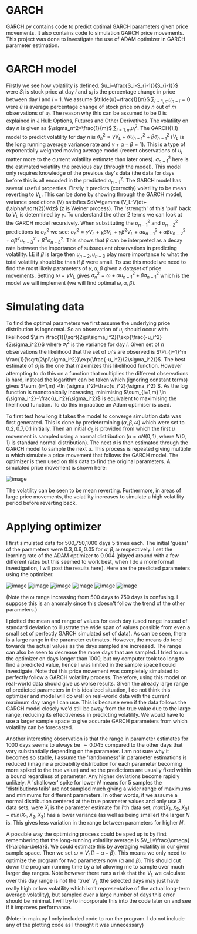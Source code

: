 # GARCH
GARCH.py contains code to predict optimal GARCH parameters given price movements. It also contains code to simulation GARCH price movements. This project was done to investigate the use of ADAM optimizer in GARCH parameter estimation.

# GARCH model 
Firstly we see how volatility is defined. $u_i=\frac{S_i-S_{i-1}}{S_{i-1}}$ were $S_i$ is stock price at day $i$ and $u_i$ is the percentage change in price between day $i$ and $i-1$. We assume $\tilde{u}=\frac{1}{m}$ $\sum_{i=1,m} u_{n-i}=0$ were $\tilde{u}$ is average percentage change of stock price on day $n$ out of $m$ observations of $u_i$. The reason why this can be assumed to be 0 is explained in J.Hull: Options, Futures and Other Derivatives. The volatility on day $n$ is given as $\sigma_n^2=\frac{1}{m}$ $\sum_{i=1,m} u^2_i$. The GARCH(1,1) model to predict volatility for day $n$ is $\sigma_n^2=\gamma V_L+\alpha u_{n-1}^2+\beta \sigma_{n-1}^2$ ($V_L$ is the long running average variance rate and $\gamma+\alpha+\beta=1$). This is a type of exponentially weighted moving average model (recent observations of $u_i$ matter more to the current volatility estimate than later ones). $\sigma_{n-1}^2$ here is the estimated volatility the previous day (through the model). This model only requires knowledge of the previous day's data (the data for days before this is all encoded in the predicted $\sigma_{n-1}^2$. The GARCH model has several useful properties. Firstly it predicts (correctly) volatility to be mean reverting to $V_L$. This can be done by showing through the GARCH model, variance predictions (V) satisfies $dV=\gamma (V_L-V)dt+(\alpha/\sqrt{2})Vdz$ ($z$ is Weiner process). The 'strength' of this 'pull' back to $V_L$ is determined by $\gamma$. To understand the other 2 terms we can look at the GARCH model recursively. When substituting the $\sigma_{n-1}^2$ and $\sigma_{n-2}^2$ predictions to $\sigma_n^2$ we see: $\sigma_n^2=\gamma V_L+\gamma\beta V_L+\gamma \beta^2 V_L+\alpha u_{n-1}^2+\alpha \beta u_{n-2}^2+\alpha \beta^2u_{n-3}^2+\beta^3\sigma_{n-3}^2$. This shows that $\beta$ can be interpreted as a decay rate between the importance of subsequent observations in predicting volatility. I.E if $\beta$ is large then $u_{n-2},u_{n-3}$ play more importance to what the total volatility should be than if $\beta$ were small. To use this model we need to find the most likely parameters of $\gamma,\alpha,\beta$ given a dataset of price movements. Setting $\omega=\gamma V_L$ gives $\sigma_n^2=\omega+\alpha u_{n-1}^2+\beta \sigma_{n-1}^2$ which is the model we will implement (we will find optimal $\omega,\alpha,\beta$).

# Simulating data
To find the optimal parameters we first assume the underlying price distribution is lognormal. So an observation of $u_i$ should occur with likelihood $\sim \frac{1}{\sqrt{2\pi\sigma_i^2}}\exp{\frac{-u_i^2}{2\sigma_i^2}}$ where $\sigma_i^2$ is the variance for day $i$. Given set of $n$ observations the likelihood that the set of $u_i$'s are observed is $\Pi_{i=1}^m \frac{1}{\sqrt{2\pi\sigma_i^2}}\exp{\frac{-u_i^2}{2\sigma_i^2}}$. The best estimate of $\sigma_i$ is the one that maximizes this likelihood function. However attempting to do this on a function that multiplies the different observations is hard, instead the logarithm can be taken which (ignoring constant terms) gives $\sum_{i=1,m} -\ln (\sigma_i^2)-\frac{u_i^2}{\sigma_i^2} $. As the log function is monotonically increasing, minimising $\sum_{i=1,m} \ln {\sigma_i^2}+\frac{u_i^2}{\sigma_i^2}$ is equivalent to maximising the likelihood function. To do this in practice an Adam optimiser is used. 

To first test how long it takes the model to converge simulation data was first generated. This is done by predetermining ($\alpha,\beta,\omega$) which were set to $0.2,0.7,0.1$ initially. Then an initial $\sigma_0$ is provided from which the first $u$ movement is sampled using a normal distribution ($u=\sigma N(0,1)$, where $N(0,1)$ is standard normal distribution). The next $\sigma$ is then estimated through the GARCH model to sample the next $u$. This process is repeated giving multiple $u$ which simulate a price movement that follows the GARCH model. The optimizer is then used on this data to find the original parameters. A simulated price movement is shown here:

![image](https://github.com/adi587/Volatilityforcasting/assets/63116085/42e07492-6b79-4c63-bf99-10a7e6623c84)


The volatility can be seen to be mean reverting. Furthermore, in areas of large price movements, the volatility increases to simulate a high volatility period before reverting back.

# Applying optimizer
I first simulated data for 500,750,1000 days 5 times each. The initial 'guess' of the parameters were $0.3,0.6,0.05$ for $\alpha,\beta,\omega$ respectively. I set the learning rate of the ADAM optimizer to 0.004 (played around with a few different rates but this seemed to work best, when I do a more formal investigation, I will post the results here). Here are the predicted parameters using the optimizer.

![image](https://github.com/adi587/Volatilityforcasting/assets/63116085/d321a33a-c542-4b89-abc5-2c46dd8e388d) ![image](https://github.com/adi587/Volatilityforcasting/assets/63116085/62e62903-cc6a-42a4-a9f6-69631fd4c32f) ![image](https://github.com/adi587/Volatilityforcasting/assets/63116085/526162a8-b1ae-4dbc-82b2-9a85fd095b79)
![image](https://github.com/adi587/Volatilityforcasting/assets/63116085/dcfba064-e612-48d2-88c4-0e96a135fe50) ![image](https://github.com/adi587/Volatilityforcasting/assets/63116085/d2b7b024-321d-48cf-a308-1da26d48f750) ![image](https://github.com/adi587/Volatilityforcasting/assets/63116085/5228be83-9596-4e99-8012-f78b24ff98a1)







(Note the $\omega$ range increasing from 500 days to 750 days is confusing. I suppose this is an anomaly since this doesn't follow the trend of the other parameters.)




I plotted the mean and range of values for each day (used range instead of standard deviation to illustrate the wide span of values possible from even a small set of perfectly GARCH simulated set of data). As can be seen, there is a large range in the parameter estimates. However, the means do tend towards the actual values as the days sampled are increased. The range can also be seen to decrease the more days that are sampled. I tried to run the optimizer on days longer than 1000, 
but my computer took too long to find a predicted value, hence I was limited in the sample space I could investigate. Note that this price movement was completely simulated to perfectly follow a GARCH volatility process. Therefore, using this model on real-world data should give us worse results. Given the already large range of predicted parameters in this idealized situation, I do not think this optimizer and model will do well on real-world data with the current maximum day range I can use. This is because even if the data follows the GARCH model closely we'd still be away from the true value due to the large range, reducing its effectiveness in predicting volatility. We would have to use a larger sample space to give accurate GARCH parameters from which volatility can be forecasted. 

Another interesting observation is that the range in parameter estimates for 1000 days seems to always be $\sim 0.045$ compared to the other days that vary substantially depending on the parameter. I am not sure why it becomes so stable, I assume the 'randomness' in parameter estimations is reduced (imagine a probability distribution for each parameter becoming more spiked to the true value) and so the predictions are usually fixed within a bound regardless of parameter. Any higher deviations become rapidly unlikely. A 'shallower' spike for lower $N$ means for 5 samples the 'distributions tails' are not sampled much giving a wider range of maximums and minimums for different parameters. In other words, if we assume a normal distribution centered at the true parameter values and only use 3 data sets, were $X_i$ is the parameter estimate for i'th data set, $max(X_1,X_2,X_3)-min(X_1,X_2,X_3)$ has a lower variance (as well as being smaller) the larger $N$ is. This gives less variation in the range between parameters for higher $N$.


A possible way the optimizing process could be sped up is by first remembering that the long-running volatility average is $V_L=\frac{\omega}{1-\alpha-\beta}$. We could estimate this by averaging volatility in our given sample space. Then we set $\omega=V_L(1-\alpha-\beta)$. This means we only need to optimize the program for two parameters now ($\alpha$ and $\beta$). This should cut down the program running time by a lot allowing me to sample over much larger day ranges. Note however there runs a risk that the $V_L$ we calculate over this day range is not the 'true' $V_L$ (the selected days may just have really high or low volatility which isn't representative of the actual long-term average volatility), but sampled over a large number of days this error should be minimal. I will try to incorporate this into the code later on and see if it improves performance. 

(Note: in main.py I only included code to run the program. I do not include any of the plotting code as I thought it was unnecessary)

